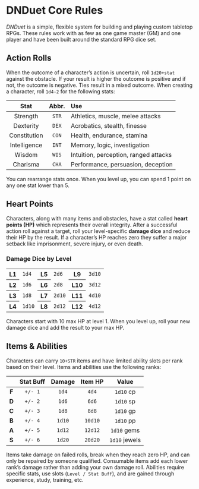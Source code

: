 # DNDuet Core Rules
_DNDuet_ is a simple, flexible system for building and playing custom tabletop RPGs. These rules work with as few as one game master (GM) and one player and have been built around the standard RPG dice set.

## Action Rolls

When the outcome of a character’s action is uncertain, roll `1d20+stat` against the obstacle. If your result is higher the outcome is positive and if not, the outcome is negative. Ties result in a mixed outcome. When creating a character, roll `1d4-2` for the following stats:

| Stat | Abbr. | Use |
|:---:|:---:|:--- |
| Strength | `STR` | Athletics, muscle, melee attacks |
| Dexterity | `DEX` | Acrobatics, stealth, finesse |
| Constitution | `CON` | Health, endurance, stamina |
| Intelligence | `INT` | Memory, logic, investigation |
| Wisdom | `WIS` | Intuition, perception, ranged attacks |
| Charisma | `CHA` | Performance, persuasion, deception |

You can rearrange stats once. When you level up, you can spend 1 point on any one stat lower than 5.

## Heart Points

Characters, along with many items and obstacles, have a stat called **heart points (HP)** which represents their overall integrity. After a successful action roll against a target, roll your level-specific **damage dice** and reduce their HP by the result. If a character’s HP reaches zero they suffer a major setback like imprisonment, severe injury, or even death.

### Damage Dice by Level

<table>
  <tbody>
    <tr>
      <th>L1</th>
      <td><code>1d4</code></td>
      <th>L5</th>
      <td><code>2d6</code></td>
      <th>L9</th>
      <td><code>3d10</code></td>
    </tr>
    <tr>
      <th>L2</th>
      <td><code>1d6</code></td>
      <th>L6</th>
      <td><code>2d8</code></td>
      <th>L10</th>
      <td><code>3d12</code></td>
    </tr>
    <tr>
      <th>L3</th>
      <td><code>1d8</code></td>
      <th>L7</th>
      <td><code>2d10</code></td>
      <th>L11</th>
      <td><code>4d10</code></td>
    </tr>
    <tr>
      <th>L4</th>
      <td><code>1d10</code></td>
      <th>L8</th>
      <td><code>2d12</code></td>
      <th>L12</th>
      <td><code>4d12</code></td>
    </tr>
  </tbody>
</table>

Characters start with 10 max HP at level 1. When you level up, roll your new damage dice and add the result to your max HP.

## Items & Abilities

Characters can carry `10+STR` items and have limited ability slots per rank based on their level. Items and abilities use the following ranks:

|  | Stat Buff | Damage | Item HP | Value |
|:---:|:---:|:---:|:---:|:---:|
| **F** | `+/- 1` | `1d4` | `4d4` | `1d10` cp |
| **D** | `+/- 2` | `1d6` | `6d6` | `1d10` sp |
| **C** | `+/- 3` | `1d8` | `8d8` | `1d10` gp |
| **B** | `+/- 4` | `1d10` | `10d10` | `1d10` pp |
| **A** | `+/- 5` | `1d12` | `12d12` | `1d10` gems |
| **S** | `+/- 6` | `1d20` | `20d20` | `1d10` jewels |

Items take damage on failed rolls, break when they reach zero HP, and can only be repaired by someone qualified. Consumable items add each lower rank’s damage rather than adding your own damage roll. Abilities require specific stats, use slots (`Level / Stat Buff`), and are gained through experience, study, training, etc.
